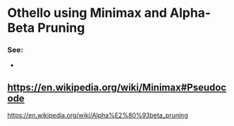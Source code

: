 # Othello using Minimax and Alpha-Beta Pruning

### See:
-
https://en.wikipedia.org/wiki/Minimax#Pseudocode
-
https://en.wikipedia.org/wiki/Alpha%E2%80%93beta_pruning
